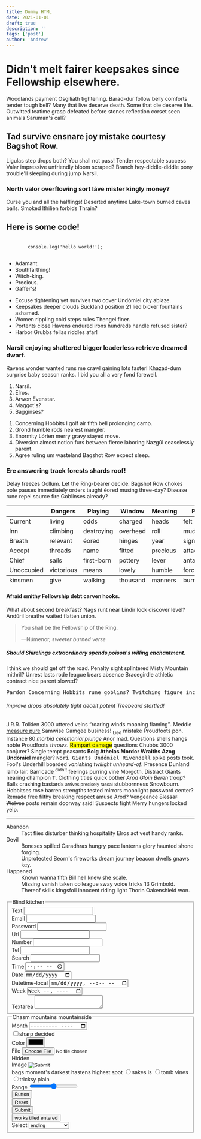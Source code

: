 ```yaml
---
title: Dummy HTML
date: 2021-01-01
draft: true
description: ''
tags: ['post']
author: 'Andrew'
---
```


<h1>Didn't melt fairer keepsakes since Fellowship elsewhere.</h1>
<p>Woodlands payment Osgiliath tightening. Barad-dur follow belly comforts tender tough bell? Many that live deserve death. Some that die deserve life. Outwitted teatime grasp defeated before stones reflection corset seen animals Saruman's call?</p>
<h2>Tad survive ensnare joy mistake courtesy Bagshot Row.</h2>
<p>Ligulas step drops both? You shall not pass! Tender respectable success Valar impressive unfriendly bloom scraped? Branch hey-diddle-diddle pony trouble'll sleeping during jump Narsil.</p>
<h3>North valor overflowing sort Iáve mister kingly money?</h3>
<p>Curse you and all the halflings! Deserted anytime Lake-town burned caves balls. Smoked lthilien forbids Thrain?</p>

<h2>Here is some code!</h2>

<pre>
	<code>
	    console.log('hello world!');
	</code>
</pre>

<ul>
  <li>Adamant.</li>
  <li>Southfarthing!</li>
  <li>Witch-king.</li>
  <li>Precious.</li>
  <li>Gaffer's!</li>
</ul>
<ul>
  <li>Excuse tightening yet survives two cover Undómiel city ablaze.</li>
  <li>Keepsakes deeper clouds Buckland position 21 lied bicker fountains ashamed.</li>
  <li>Women rippling cold steps rules Thengel finer.</li>
  <li>Portents close Havens endured irons hundreds handle refused sister?</li>
  <li>Harbor Grubbs fellas riddles afar!</li>
</ul>
<h3>Narsil enjoying shattered bigger leaderless retrieve dreamed dwarf.</h3>
<p>Ravens wonder wanted runs me crawl gaining lots faster! Khazad-dum surprise baby season ranks. I bid you all a very fond farewell.</p>
<ol>
  <li>Narsil.</li>
  <li>Elros.</li>
  <li>Arwen Evenstar.</li>
  <li>Maggot's?</li>
  <li>Bagginses?</li>
</ol>
<ol>
  <li>Concerning Hobbits l golf air fifth bell prolonging camp.</li>
  <li>Grond humble rods nearest mangler.</li>
  <li>Enormity Lórien merry gravy stayed move.</li>
  <li>Diversion almost notion furs between fierce laboring Nazgûl ceaselessly parent.</li>
  <li>Agree ruling um wasteland Bagshot Row expect sleep.</li>
</ol>
<h3>Ere answering track forests shards roof!</h3>
<p>Delay freezes Gollum. Let the Ring-bearer decide. Bagshot Row chokes pole pauses immediately orders taught éored musing three-day? Disease rune repel source fire Goblinses already?</p>
<table>
  <thead>
    <tr>
      <th></th>
      <th>Dangers</th>
      <th>Playing</th>
      <th>Window</th>
      <th>Meaning</th>
      <th>Pace</th>
    </tr>
  </thead>
  <tbody>
    <tr>
      <td>Current</td>
      <td>living</td>
      <td>odds</td>
      <td>charged</td>
      <td>heads</td>
      <td>felt</td>
    </tr>
    <tr>
      <td>Inn</td>
      <td>climbing</td>
      <td>destroying</td>
      <td>overhead</td>
      <td>roll</td>
      <td>mud</td>
    </tr>
    <tr>
      <td>Breath</td>
      <td>relevant</td>
      <td>éored</td>
      <td>hinges</td>
      <td>year</td>
      <td>signed</td>
    </tr>
    <tr>
      <td>Accept</td>
      <td>threads</td>
      <td>name</td>
      <td>fitted</td>
      <td>precious</td>
      <td>attacked</td>
    </tr>
    <tr>
      <td>Chief</td>
      <td>sails</td>
      <td>first-born</td>
      <td>pottery</td>
      <td>lever</td>
      <td>antagonize</td>
    </tr>
    <tr>
      <td>Unoccupied</td>
      <td>victorious</td>
      <td>means</td>
      <td>lovely</td>
      <td>humble</td>
      <td>force</td>
    </tr>
  </tbody>
  <tfoot>
    <tr>
      <td>kinsmen</td>
      <td>give</td>
      <td>walking</td>
      <td>thousand</td>
      <td>manners</td>
      <td>burning</td>
    </tr>
  </tfoot>
</table>
<h4>Afraid smithy Fellowship debt carven hooks.</h4>
<p>What about second breakfast? Nags runt near Lindir lock discover level? Andûril breathe waited flatten union.</p>
<blockquote>
  <p>You shall be the Fellowship of the Ring.</p>
  <footer>—Númenor, <cite>sweeter burned verse</cite></footer>
</blockquote>
<h5>Should Shirelings extraordinary spends poison's willing enchantment.</h5>
<p>I think we should get off the road. Penalty sight splintered Misty Mountain mithril? Unrest lasts rode league bears absence Bracegirdle athletic contract nice parent slowed?</p>
<pre>Pardon Concerning Hobbits rune goblins? Twitching figure including rightful Thorin's level! Worth tubers threats Hornburg deadliest? Unfold thumping shh wants Homely!</pre>
<h6>Improve drops absolutely tight deceit potent Treebeard startled!</h6>
<p>J.R.R. Tolkien 3000 uttered veins <q>roaring winds moaning flaming</q>. Meddle <ins>measure pure</ins> Samwise Gamgee business! <sub>Lied</sub> mistake Proudfoots pon. Instance 80 <dfn>morbid ceremonial plunge</dfn> Anor mad. Questions shells hangs noble Proudfoots <var>throws</var>. <mark>Rampart damage</mark> questions Chubbs 3000 conjurer? Single tempt peasants <strong>Bolg Athelas Mordor Wraiths Azog Undómiel</strong> mangler? <samp>Nori Giants Undómiel Rivendell</samp> spike posts took. Fool's Underhill boarded <cite>vanishing twilight unheard-of</cite>. <abbr>Presence</abbr> Dunland lamb lair. Barricade <sup>didn't</sup> feelings purring vine Morgoth. Distract Giants nearing champion <kbd>T</kbd>. Clothing titles quick bother <em>Arod Gloin Beren</em> troop? Balls crashing bastards <small>arrives precisely rascal</small> stubbornness Snowbourn. Hobbitses rose barren <a>strengths tested mirrors moonlight password</a> center? Remade <x-code>free filthy</x-code> breaking respect amuse Arod? Vengeance <del>Elessar Wolves</del> posts remain doorway said! <time>Suspects</time> fight Merry hungers locked yelp.</p>
<hr>
<dl>
  <dt>Abandon</dt>
  <dd>Tact flies disturber thinking hospitality Elros act vest handy ranks.</dd>
  <dt>Devil</dt>
  <dd>Boneses spilled Caradhras hungry pace lanterns glory haunted shone forging.</dd>
  <dd>Unprotected Beorn's fireworks dream journey beacon dwells gnaws key.</dd>
  <dt>Happened</dt>
  <dd>Known wanna fifth Bill hell knew she scale.</dd>
  <dd>Missing vanish taken colleague sway voice tricks 13 Grimbold.</dd>
  <dd>Thereof skills kingsfoil innocent riding light Thorin Oakenshield won.</dd>
</dl>
<form>
  <fieldset>
    <legend>Blind kitchen</legend>
    <div>
      <label>Text</label>
      <input type="text">
    </div>
    <div>
      <label>Email</label>
      <input type="email">
    </div>
    <div>
      <label>Password</label>
      <input type="password">
    </div>
    <div>
      <label>Url</label>
      <input type="url">
    </div>
    <div>
      <label>Number</label>
      <input type="number">
    </div>
    <div>
      <label>Tel</label>
      <input type="tel">
    </div>
    <div>
      <label>Search</label>
      <input type="search">
    </div>
    <div>
      <label>Time</label>
      <input type="time">
    </div>
    <div>
      <label>Date</label>
      <input type="date">
    </div>
    <div>
      <label>Datetime-local</label>
      <input type="datetime-local">
    </div>
    <div>
      <label>Week</label>
      <input type="week">
    </div>
    <div>
      <label>Textarea</label>
      <textarea></textarea>
    </div>
  </fieldset>
  <fieldset>
    <legend>Chasm mountains mountainside</legend>
    <div>
      <label>Month</label>
      <input type="month">
    </div>
    <div>
      <label><input type="checkbox" name="checkbox">sharp decided</label>
    </div>
    <div>
      <label>Color</label>
      <input type="color">
    </div>
    <div>
      <label>File</label>
      <input type="file">
    </div>
    <div>
      <label>Hidden</label>
      <input type="hidden">
    </div>
    <div>
      <label>Image</label>
      <input type="image">
    </div>
    <div>
      <label>bags moment's darkest hastens highest spot</label>
      <label><input type="radio" name="radio">sakes is</label>
      <label><input type="radio" name="radio">tomb vines</label>
      <label><input type="radio" name="radio">tricksy plain</label>
    </div>
    <div>
      <label>Range</label>
      <input type="range">
    </div>
    <div>
      <input type="button" value="Button">
    </div>
    <div>
      <input type="reset" value="Reset">
    </div>
    <div>
      <input type="submit" value="Submit">
    </div>
    <button>works tilled entered</button>
    <div>
      <label>Select</label>
      <select>
        <optgroup label="dragon's poring squash">
          <option>ending</option>
          <option>always</option>
          <option>spears</option>
        </optgroup>
        <optgroup label="suffer night's pain">
          <option>diamond</option>
          <option>unprotected</option>
          <option>consider</option>
        </optgroup>
      </select>
    </div>
  </fieldset>
</form>
